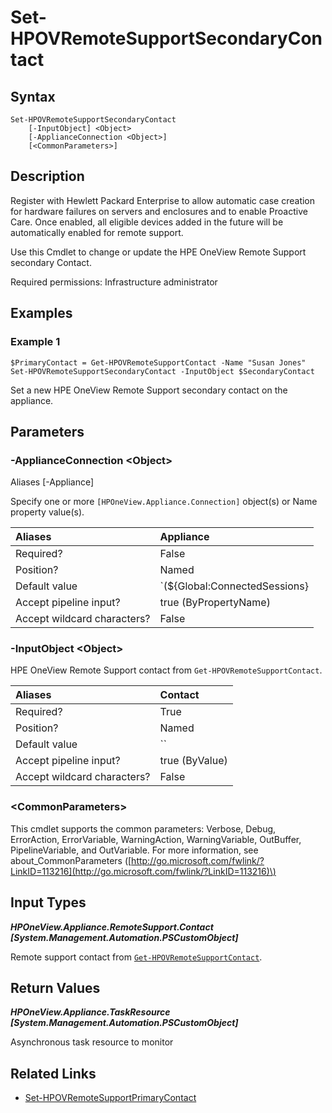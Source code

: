 ﻿---
description: Set HPE OneView Remote Support default secondary contact.
---

# Set-HPOVRemoteSupportSecondaryContact

## Syntax

```text
Set-HPOVRemoteSupportSecondaryContact
    [-InputObject] <Object>
    [-ApplianceConnection <Object>]
    [<CommonParameters>]
```

## Description

Register with Hewlett Packard Enterprise to allow automatic case creation for hardware failures on servers and enclosures and to enable Proactive Care. Once enabled, all eligible devices added in the future will be automatically enabled for remote support.

Use this Cmdlet to change or update the HPE OneView Remote Support secondary Contact.

Required permissions: Infrastructure administrator

## Examples

###  Example 1 

```text
$PrimaryContact = Get-HPOVRemoteSupportContact -Name "Susan Jones"
Set-HPOVRemoteSupportSecondaryContact -InputObject $SecondaryContact
```

Set a new HPE OneView Remote Support secondary contact on the appliance.

## Parameters

### -ApplianceConnection &lt;Object&gt;

Aliases [-Appliance]

Specify one or more `[HPOneView.Appliance.Connection]` object(s) or Name property value(s).

| Aliases | Appliance |
| :--- | :--- |
| Required? | False |
| Position? | Named |
| Default value | `(${Global:ConnectedSessions} | ? Default)` |
| Accept pipeline input? | true (ByPropertyName) |
| Accept wildcard characters? | False |

### -InputObject &lt;Object&gt;

HPE OneView Remote Support contact from `Get-HPOVRemoteSupportContact`.

| Aliases | Contact |
| :--- | :--- |
| Required? | True |
| Position? | Named |
| Default value | `` |
| Accept pipeline input? | true (ByValue) |
| Accept wildcard characters? | False |

### &lt;CommonParameters&gt;

This cmdlet supports the common parameters: Verbose, Debug, ErrorAction, ErrorVariable, WarningAction, WarningVariable, OutBuffer, PipelineVariable, and OutVariable. For more information, see about\_CommonParameters \([http://go.microsoft.com/fwlink/?LinkID=113216](http://go.microsoft.com/fwlink/?LinkID=113216)\)

## Input Types

_**HPOneView.Appliance.RemoteSupport.Contact [System.Management.Automation.PSCustomObject]**_

Remote support contact from [`Get-HPOVRemoteSupportContact`](get-hpovremotesupportcontact.md).

## Return Values

_**HPOneView.Appliance.TaskResource [System.Management.Automation.PSCustomObject]**_

Asynchronous task resource to monitor

## Related Links

* [Set-HPOVRemoteSupportPrimaryContact](set-hpovremotesupportprimarycontact.md)
